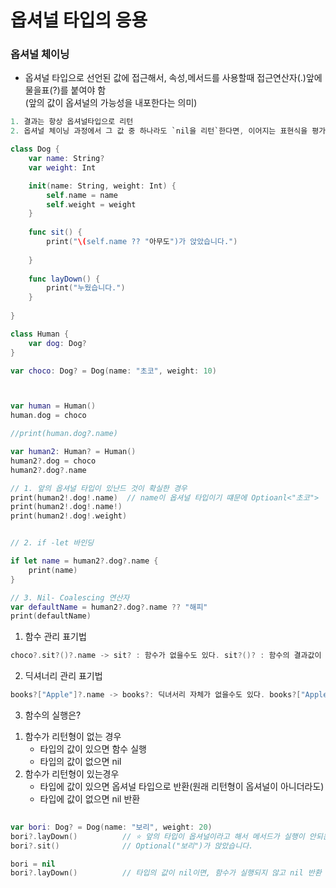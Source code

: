# 옵셔널 타입의 응용

### 옵셔널 체이닝    
* 옵셔널 타입으로 선언된 값에 접근해서, 속성,메서드를 사용할때 접근연산자(.)앞에 물을표(?)를 붙여야 함     
  (앞의 값이 옵셔널의 가능성을 내포한다는 의미)
```Swift
1. 결과는 항상 옵셔널타입으로 리턴
2. 옵셔널 체이닝 과정에서 그 값 중 하나라도 `nil을 리턴`한다면, 이어지는 표현식을 평가하지 않고 nil
```
```swift
class Dog {
    var name: String?
    var weight: Int

    init(name: String, weight: Int) {
        self.name = name
        self.weight = weight
    }
    
    func sit() {
        print("\(self.name ?? "아무도")가 앉았습니다.")
        
    }
    
    func layDown() {
        print("누웠습니다.")
    }
    
}

class Human {
    var dog: Dog?
}

var choco: Dog? = Dog(name: "초코", weight: 10)



var human = Human()
human.dog = choco

//print(human.dog?.name)

var human2: Human? = Human()
human2?.dog = choco
human2?.dog?.name

// 1. 앞의 옵셔널 타입이 있난드 것이 확실한 경우
print(human2!.dog!.name)  // name이 옵셔널 타입이기 떄문에 Optioanl<"초코">
print(human2!.dog!.name!)
print(human2!.dog!.weight)


// 2. if -let 바인딩

if let name = human2?.dog?.name {
    print(name)
}

// 3. Nil- Coalescing 연산자
var defaultName = human2?.dog?.name ?? "해피"
print(defaultName)


```

1) 함수 관리 표기법
```swift
choco?.sit?()?.name -> sit? : 함수가 없을수도 있다. sit?()? : 함수의 결과값이 없을수도 있다.
```
2) 딕셔너리 관리 표기법
```swift
books?["Apple"]?.name -> books?: 딕녀서리 자체가 없을수도 있다. books?["Apple"]? : 딕셔너리의 결과값이 없을수도 있다.
```
3) 함수의 실행은?     
  1. 함수가 리턴형이 없는 경우      
      * 타입의 값이 있으면 함수 실행
      * 타입의 값이 없으면 nil
  2. 함수가 리턴형이 있는경우
      * 타입에 값이 있으면 옵셔널 타입으로 반환(원래 리턴형이 옵셔널이 아니더라도)
      * 타입에 값이 없으면 nil 반환
```Swift
 
var bori: Dog? = Dog(name: "보리", weight: 20)
bori?.layDown()          // ⭐️ 앞의 타입이 옵셔널이라고 해서 메서드가 실행이 안되는 것은 아님
bori?.sit()              // Optional("보리")가 앉았습니다.

bori = nil
bori?.layDown()          // 타입의 값이 nil이면, 함수가 실행되지 않고 nil 반환


```
